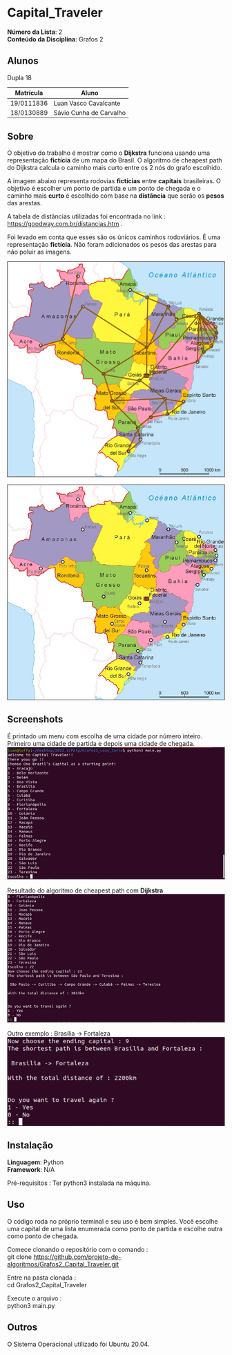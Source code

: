 # Capital_Traveler

**Número da Lista**: 2<br>
**Conteúdo da Disciplina**: Grafos 2<br>

## Alunos
Dupla 18

|Matrícula | Aluno |
| -- | -- |
| 19/0111836 |  Luan Vasco Cavalcante |
| 18/0130889  |  Sávio Cunha de Carvalho |

## Sobre 
O objetivo do trabalho é mostrar como o **Dijkstra** funciona usando uma representação **fictícia** de um mapa do Brasil. O algoritmo de cheapest path do Dijkstra calcula o caminho mais curto entre os 2 nós do grafo escolhido.

A imagem abaixo representa rodovias **fictícias** entre **capitais** brasileiras. 
O objetivo é escolher um ponto de partida e um ponto de chegada e o caminho mais **curto** é escolhido com base na **distância** que serão os **pesos** das arestas.

A tabela de distâncias utilizadas foi encontrada no link : https://goodway.com.br/distancias.htm .

Foi levado em conta que esses são os únicos caminhos rodoviários. É uma representação **fictícia**.
Não foram adicionados os pesos das arestas para não poluir as imagens.

![alt text](https://github.com/projeto-de-algoritmos/Grafos2_Capital_Traveler/blob/master/media/BrasilArestas.png)

![alt text](https://github.com/projeto-de-algoritmos/Grafos2_Capital_Traveler/blob/master/media/BrasilSemAresta.jpeg)

## Screenshots
É printado um menu com escolha de uma cidade por número inteiro.
Primeiro uma cidade de partida e depois uma cidade de chegada.
![alt text](https://github.com/projeto-de-algoritmos/Grafos2_Capital_Traveler/blob/master/media/menu.png)

Resultado do algoritmo de cheapest path com **Dijkstra**
![alt text](https://github.com/projeto-de-algoritmos/Grafos2_Capital_Traveler/blob/master/media/funcionamento.png)

Outro exemplo : Brasília -> Fortaleza
![alt text](https://github.com/projeto-de-algoritmos/Grafos2_Capital_Traveler/blob/master/media/bsbfortal.png)

## Instalação 
**Linguagem**: Python<br>
**Framework**: N/A<br>

Pré-requisitos :
Ter python3 instalada na máquina.

## Uso 

O código roda no próprio terminal e seu uso é bem simples. Você escolhe uma capital de uma lista enumerada como ponto de partida e escolhe outra como ponto de chegada.

Comece clonando o repositório com o comando :<br>
    git clone https://github.com/projeto-de-algoritmos/Grafos2_Capital_Traveler.git

Entre na pasta clonada :<br>
    cd Grafos2_Capital_Traveler

Execute o arquivo :<br>
    python3 main.py

## Outros

O Sistema Operacional utilizado foi Ubuntu 20.04.




